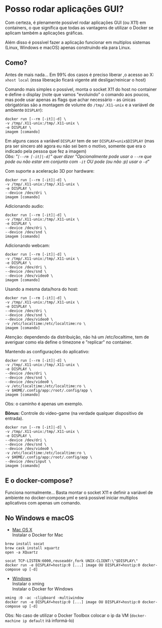 # Posso rodar aplicações GUI?
Com certeza, é plenamente possível rodar aplicações GUI (ou X11) em containers, o que significa que todas as vantagens de utilizar o Docker se aplicam também a aplicações gráficas.

Além disso é possível fazer a aplicação funcionar em multiplos sistemas (Linux, Windows e macOS) apenas construindo ela para Linux.

## Como?
Antes de mais nada... Em 99% dos casos é preciso liberar ,o acesso ao X: `xhost local` (essa liberação ficará vigente até desligar/reinicar o host)

Comando mais simples o possível, monta o socket X11 do host no container e define o display (note que vamos "evoluindo" o comando aos poucos, mas pode usar apenas as flags que achar necessário - as únicas obrigatórias são a montagem de volume do `/tmp/.X11-unix` e a variável de ambiente `DISPLAY`):
```
docker run [--rm [-it]|-d] \
-v /tmp/.X11-unix:/tmp/.X11-unix \
-e DISPLAY \
imagem [comando]
```
Em alguns casos a variável `DISPLAY` tem de ser `DISPLAY=unix$DISPLAY` (mas pra ser sincero até agora eu não sei bem o motivo, somente que era o indicado pela pessoa que fez a imagem)  
*Obs: "`[--rm [-it]|-d]`" quer dizer "Opcionalmente pode usar o `--rm` que pode ou não estar em conjunto com `-it` OU pode (ou não :p) usar o `-d`"*


Com suporte a aceleração 3D por hardware:
```
docker run [--rm [-it]|-d] \
-v /tmp/.X11-unix:/tmp/.X11-unix \
-e DISPLAY \
--device /dev/dri \
imagem [comando]
```

Adicionando audio:
```
docker run [--rm [-it]|-d] \
-v /tmp/.X11-unix:/tmp/.X11-unix \
-e DISPLAY \
--device /dev/dri \
--device /dev/snd \
imagem [comando]
```

Adicionando webcam:
```
docker run [--rm [-it]|-d] \
-v /tmp/.X11-unix:/tmp/.X11-unix \
-e DISPLAY \
--device /dev/dri \
--device /dev/snd \
--device /dev/video0 \
imagem [comando]
```

Usando a mesma data/hora do host:
```
docker run [--rm [-it]|-d] \
-v /tmp/.X11-unix:/tmp/.X11-unix \
-e DISPLAY \
--device /dev/dri \
--device /dev/snd \
--device /dev/video0 \
-v /etc/localtime:/etc/localtime:ro \
imagem [comando]
```
Atenção: dependendo da distribuição, não há um /etc/localtime, tem de averiguar como ela define o timezone e "replicar" no container.

Mantendo as configurações do aplicativo:
```
docker run [--rm [-it]|-d] \
-v /tmp/.X11-unix:/tmp/.X11-unix \
-e DISPLAY \
--device /dev/dri \
--device /dev/snd \
--device /dev/video0 \
-v /etc/localtime:/etc/localtime:ro \
-v $HOME/.config/app:/root/.config/app \
imagem [comando]
```
Obs: o caminho é apenas um exemplo.

**Bônus:** Controle do video-game (na verdade qualquer dispositivo de entrada).
```
docker run [--rm [-it]|-d] \
-v /tmp/.X11-unix:/tmp/.X11-unix \
-e DISPLAY \
--device /dev/dri \
--device /dev/snd \
--device /dev/video0 \
-v /etc/localtime:/etc/localtime:ro \
-v $HOME/.config/app:/root/.config/app \
--device /dev/input \
imagem [comando]
```

## E o docker-compose?
Funciona normalmente... Basta montar o socket X11 e definir a variável de ambiente no docker-compose.yml e será possível iniciar multiplos aplicativos com apenas um comando.

## No Windows e macOS

*   [Mac OS X](https://github.com/docker/docker/issues/8710#issuecomment-71113263)  
Instalar o Docker for Mac

```
brew install socat
brew cask install xquartz
open -a XQuartz

socat TCP-LISTEN:6000,reuseaddr,fork UNIX-CLIENT:\"$DISPLAY\"
docker run -e DISPLAY=hostip:0 [...] image OU DISPLAY=hostip:0 docker-compose up [-d]
```  
*   [Windows](https://github.com/docker/docker/issues/8710#issuecomment-135109677)  
Instalar o xming  
Instalar o Docker for Windows

```
xming :0 -ac -clipboard -multiwindow
docker run -e DISPLAY=hostip:0 [...] image OU DISPLAY=hostip:0 docker-compose up [-d]
```

Obs: No caso de utilizar o Docker Toolbox colocar o ip da VM (`docker-machine ip default` irá informá-lo)
